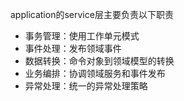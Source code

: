 application的service层主要负责以下职责

- 事务管理：使用工作单元模式
- 事件处理：发布领域事件
- 数据转换：命令对象到领域模型的转换
- 业务编排：协调领域服务和事件发布
- 异常处理：统一的异常处理策略
